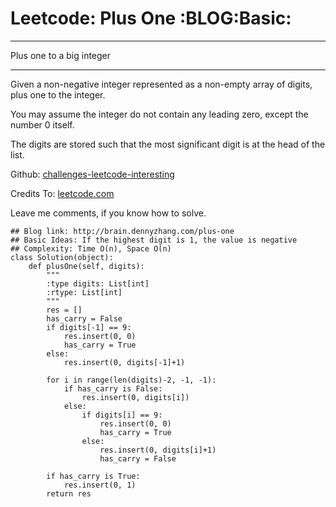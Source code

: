 # Leetcode: Plus One     :BLOG:Basic:


---

Plus one to a big integer  

---

Given a non-negative integer represented as a non-empty array of digits, plus one to the integer.  

You may assume the integer do not contain any leading zero, except the number 0 itself.  

The digits are stored such that the most significant digit is at the head of the list.  

Github: [challenges-leetcode-interesting](https://github.com/DennyZhang/challenges-leetcode-interesting/tree/master/plus-one)  

Credits To: [leetcode.com](https://leetcode.com/problems/plus-one/description/)  

Leave me comments, if you know how to solve.  

    ## Blog link: http://brain.dennyzhang.com/plus-one
    ## Basic Ideas: If the highest digit is 1, the value is negative
    ## Complexity: Time O(n), Space O(n)
    class Solution(object):
        def plusOne(self, digits):
            """
            :type digits: List[int]
            :rtype: List[int]
            """
            res = []
            has_carry = False
            if digits[-1] == 9:
                res.insert(0, 0)
                has_carry = True
            else:
                res.insert(0, digits[-1]+1)
    
            for i in range(len(digits)-2, -1, -1):
                if has_carry is False:
                    res.insert(0, digits[i])
                else:
                    if digits[i] == 9:
                        res.insert(0, 0)
                        has_carry = True
                    else:
                        res.insert(0, digits[i]+1)
                        has_carry = False
    
            if has_carry is True:
                res.insert(0, 1)
            return res